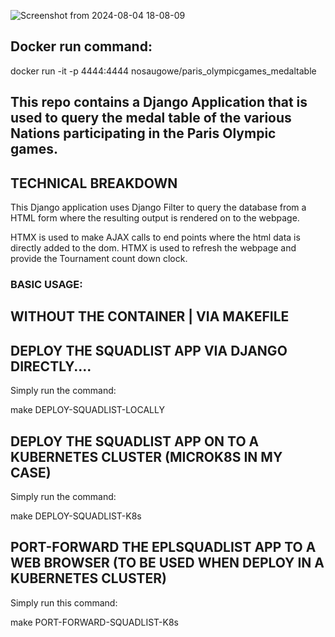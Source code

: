 
![Screenshot from 2024-08-04 18-08-09](https://github.com/user-attachments/assets/c50e5f48-ea0d-4b3f-9064-788f19bc74f2)

## Docker run command:
docker run -it -p 4444:4444 nosaugowe/paris_olympicgames_medaltable

## This repo contains a Django Application that is used to query the medal table of the various Nations participating in the Paris Olympic games.

## TECHNICAL BREAKDOWN

This Django application uses Django Filter to query the database from a HTML form where the resulting output is rendered on to the webpage. 

HTMX is used to make AJAX calls to end points where the html data is directly added to the dom. HTMX is used to refresh the webpage and provide the Tournament count down clock.

### BASIC USAGE:

## WITHOUT THE CONTAINER  | VIA MAKEFILE

## DEPLOY THE SQUADLIST APP VIA DJANGO DIRECTLY....

Simply run the command:

make DEPLOY-SQUADLIST-LOCALLY

## DEPLOY THE SQUADLIST APP ON TO A KUBERNETES CLUSTER (MICROK8S IN MY CASE)

Simply run the command:

make DEPLOY-SQUADLIST-K8s


## PORT-FORWARD THE EPLSQUADLIST APP TO A WEB BROWSER (TO BE USED WHEN DEPLOY IN A KUBERNETES CLUSTER)

Simply run this command:

make PORT-FORWARD-SQUADLIST-K8s
